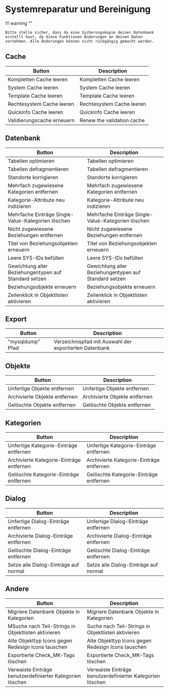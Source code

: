 # Systemreparatur und Bereinigung

!!! warning ""

    Bitte stelle sicher, dass du eine Sicherungskopie deiner Datenbank erstellt hast, da diese Funktionen Änderungen an deinen Daten vornehmen. Alle Änderungen können nicht rückgängig gemacht werden.

## Cache

| Button                     | Description                |
| -------------------------- | -------------------------- |
| Kompletten Cache leeren    | Kompletten Cache leeren    |
| System Cache leeren        | System Cache leeren        |
| Template Cache leeren      | Template Cache leeren      |
| Rechtesystem Cache leeren  | Rechtesystem Cache leeren  |
| Quickinfo Cache leeren     | Quickinfo Cache leeren     |
| Validierungscache erneuern | Renew the validation cache |

## Datenbank

| Button                                                | Description                                           |
| ----------------------------------------------------- | ----------------------------------------------------- |
| Tabellen optimieren                                   | Tabellen optimieren                                   |
| Tabellen defragmentieren                              | Tabellen defragmentieren                              |
| Standorte korrigieren                                 | Standorte korrigieren                                 |
| Mehrfach zugewiesene Kategorien entfernen             | Mehrfach zugewiesene Kategorien entfernen             |
| Kategorie-Attribute neu indizieren                    | Kategorie-Attribute neu indizieren                    |
| Mehrfache Einträge Single-Value-Kategorien löschen    | Mehrfache Einträge Single-Value-Kategorien löschen    |
| Nicht zugewiesene Beziehungen entfernen               | Nicht zugewiesene Beziehungen entfernen               |
| Titel von Beziehungsobjekten erneuern                 | Titel von Beziehungsobjekten erneuern                 |
| Leere SYS-IDs befüllen                                | Leere SYS-IDs befüllen                                |
| Gewichtung aller Beziehungentypen auf Standard setzen | Gewichtung aller Beziehungentypen auf Standard setzen |
| Beziehungsobjekte erneuern                            | Beziehungsobjekte erneuern                            |
| Zeilenklick in Objektlisten aktivieren                | Zeilenklick in Objektlisten aktivieren                |

## Export

| Button           | Description                                            |
| ---------------- | ------------------------------------------------------ |
| "mysqldump" Pfad | Verzeichnispfad mit Auswahl der exportierten Datenbank |

## Objekte

| Button                        | Description                   |
| ----------------------------- | ----------------------------- |
| Unfertige Objekte entfernen   | Unfertige Objekte entfernen   |
| Archivierte Objekte entfernen | Archivierte Objekte entfernen |
| Gelöschte Objekte entfernen   | Gelöschte Objekte entfernen   |

## Kategorien

| Button                                   | Description                              |
| ---------------------------------------- | ---------------------------------------- |
| Unfertige Kategorie-Einträge entfernen   | Unfertige Kategorie-Einträge entfernen   |
| Archivierte Kategorie-Einträge entfernen | Archivierte Kategorie-Einträge entfernen |
| Gelöschte Kategorie-Einträge entfernen   | Gelöschte Kategorie-Einträge entfernen   |

## Dialog

| Button                                | Description                           |
| ------------------------------------- | ------------------------------------- |
| Unfertige Dialog-Einträge entfernen   | Unfertige Dialog-Einträge entfernen   |
| Archivierte Dialog-Einträge entfernen | Archivierte Dialog-Einträge entfernen |
| Gelöschte Dialog-Einträge entfernen   | Gelöschte Dialog-Einträge entfernen   |
| Setze alle Dialog-Einträge auf normal | Setze alle Dialog-Einträge auf normal |

## Andere

| Button                                                    | Description                                               |
| --------------------------------------------------------- | --------------------------------------------------------- |
| Migriere Datenbank Objekte in Kategorien                  | Migriere Datenbank Objekte in Kategorien                  |
| MSuche nach Teil-Strings in Objektlisten aktivieren       | Suche nach Teil-Strings in Objektlisten aktivieren        |
| Alte Objekttyp Icons gegen Redesign Icons tauschen        | Alte Objekttyp Icons gegen Redesign Icons tauschen        |
| Exportierte Check_MK-Tags löschen                         | Exportierte Check_MK-Tags löschen                         |
| Verwaiste Einträge benutzerdefinierter Kategorien löschen | Verwaiste Einträge benutzerdefinierter Kategorien löschen |
